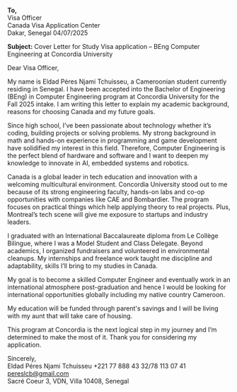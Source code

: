 **To,**  
Visa Officer  
Canada Visa Application Center  
Dakar, Senegal 
04/07/2025

**Subject:** Cover Letter for Study Visa application – BEng Computer Engineering at Concordia University  

Dear Visa Officer,  

My name is Eldad Péres Njami Tchuisseu, a Cameroonian student currently residing in Senegal. I have been accepted into the Bachelor of Engineering (BEng) in Computer Engineering program at Concordia University for the Fall 2025 intake. I am writing this letter to explain my academic background, reasons for choosing Canada and my future goals.
 
Since high school, I’ve been passionate about technology whether it’s coding, building projects or solving problems. My strong background in math and hands-on experience in programming and game development have solidified my interest in this field. Therefore, Computer Engineering is the perfect blend of hardware and software and I want to deepen my knowledge to innovate in AI, embedded systems and robotics.  
 
Canada is a global leader in tech education and innovation with a welcoming multicultural environment. Concordia University stood out to me because of its strong engineering faculty, hands-on labs and co-op opportunities with companies like CAE and Bombardier. The program focuses on practical things which help applying theory to real projects. Plus, Montreal’s tech scene will give me exposure to startups and industry leaders.  

I graduated with an International Baccalaureate diploma from Le Collège Bilingue, where I was a Model Student and Class Delegate. Beyond academics, I organized fundraisers and volunteered in environmental cleanups. My internships and freelance work taught me discipline and adaptability, skills I’ll bring to my studies in Canada.  
 
My goal is to become a skilled Computer Engineer and eventually work in an international atmosphere post-graduation and hence I would be looking for international opportunities globally including my native country Cameroon.

My education will be funded through parent's savings and I will be living with my aunt that will take care of housing.
 
This program at Concordia is the next logical step in my journey and I’m determined to make the most of it. Thank you for considering my application.  

Sincerely,  
Eldad Péres  Njami Tchuisseu
+221 77 888 43 32/78 113 07 41
pereslcb@gmail.com  
Sacré Coeur 3, VDN, Villa 10408, Senegal  